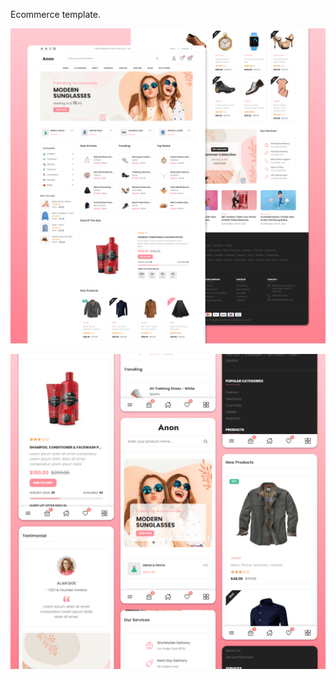 Ecommerce template.

 ![Website preview on desktop](website-demo-image/desktop.png)

 ![Website view on phone](website-demo-image/mobile.png)
 
